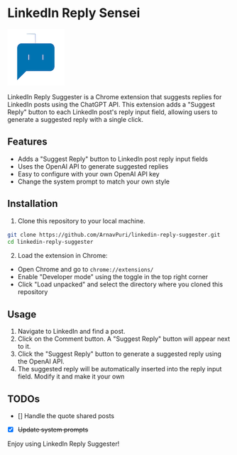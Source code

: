 # LinkedIn Reply Sensei

![LinkedIn Reply Suggester Logo](images/logo128.png)

LinkedIn Reply Suggester is a Chrome extension that suggests replies for LinkedIn posts using the ChatGPT API. This extension adds a "Suggest Reply" button to each LinkedIn post's reply input field, allowing users to generate a suggested reply with a single click.

## Features

- Adds a "Suggest Reply" button to LinkedIn post reply input fields
- Uses the OpenAI API to generate suggested replies
- Easy to configure with your own OpenAI API key
- Change the system prompt to match your own style

## Installation

1. Clone this repository to your local machine.

```bash
git clone https://github.com/ArnavPuri/linkedin-reply-suggester.git
cd linkedin-reply-suggester
```

2. Load the extension in Chrome:

- Open Chrome and go to `chrome://extensions/`
- Enable "Developer mode" using the toggle in the top right corner
- Click "Load unpacked" and select the directory where you cloned this repository

## Usage
1. Navigate to LinkedIn and find a post.
2. Click on the Comment button. A "Suggest Reply" button will appear next to it.
3. Click the "Suggest Reply" button to generate a suggested reply using the OpenAI API.
4. The suggested reply will be automatically inserted into the reply input field. Modify it and make it your own

## TODOs
- [] Handle the quote shared posts
- [x] ~~Update system prompts~~

Enjoy using LinkedIn Reply Suggester!
